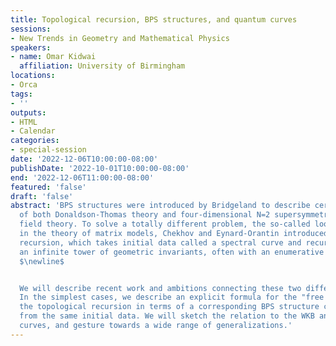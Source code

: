 ```yaml
---
title: Topological recursion, BPS structures, and quantum curves
sessions:
- New Trends in Geometry and Mathematical Physics
speakers:
- name: Omar Kidwai
  affiliation: University of Birmingham
locations:
- Orca
tags:
- ''
outputs:
- HTML
- Calendar
categories:
- special-session
date: '2022-12-06T10:00:00-08:00'
publishDate: '2022-10-01T10:00:00-08:00'
end: '2022-12-06T11:00:00-08:00'
featured: 'false'
draft: 'false'
abstract: 'BPS structures were introduced by Bridgeland to describe certain outputs
  of both Donaldson-Thomas theory and four-dimensional N=2 supersymmetric quantum
  field theory. To solve a totally different problem, the so-called loop equations
  in the theory of matrix models, Chekhov and Eynard-Orantin introduced the topological
  recursion, which takes initial data called a spectral curve and recursively produces
  an infinite tower of geometric invariants, often with an enumerative interpretation.
  $\newline$


  We will describe recent work and ambitions connecting these two different theories.
  In the simplest cases, we describe an explicit formula for the "free energies" of
  the topological recursion in terms of a corresponding BPS structure constructed
  from the same initial data. We will sketch the relation to the WKB analysis of quantum
  curves, and gesture towards a wide range of generalizations.'
---
```

